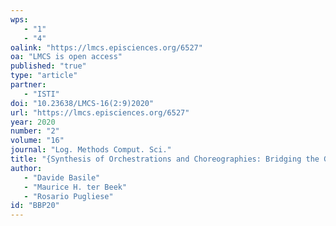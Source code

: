 ```yaml
---
wps: 
   - "1"
   - "4"
oalink: "https://lmcs.episciences.org/6527"
oa: "LMCS is open access"
published: "true"
type: "article"
partner: 
   - "ISTI"
doi: "10.23638/LMCS-16(2:9)2020"
url: "https://lmcs.episciences.org/6527"
year: 2020
number: "2"
volume: "16"
journal: "Log. Methods Comput. Sci."
title: "{Synthesis of Orchestrations and Choreographies: Bridging the Gap between Supervisory Control and Coordination of Services}"
author: 
   - "Davide Basile"
   - "Maurice H. ter Beek"
   - "Rosario Pugliese"
id: "BBP20"
---
```

